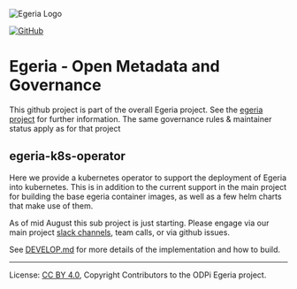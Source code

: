 <!-- SPDX-License-Identifier: CC-BY-4.0 -->
<!-- Copyright Contributors to the ODPi Egeria project. -->

![Egeria Logo](https://github.com/odpi/egeria/blob/master/assets/img/ODPi_Egeria_Logo_color.png)

[![GitHub](https://img.shields.io/github/license/odpi/egeria)](LICENSE)


# Egeria - Open Metadata and Governance
  
This github project is part of the overall Egeria project. See the [egeria project](https://github.com/odpi/egeria) for further information. The same governance rules & maintainer status apply as for that project

## egeria-k8s-operator

Here we provide a kubernetes operator to support the deployment of Egeria into kubernetes. This is in addition to the current
support in the main project for building the base egeria container images, as well as a few helm charts that make use of them.

As of mid August this sub project is just starting. Please engage via our main project [slack channels](slack.odpi.org), team calls, or via github issues.

See [DEVELOP.md](DEVELOP.md) for more details of the implementation and how to build.

----
License: [CC BY 4.0](https://creativecommons.org/licenses/by/4.0/),
Copyright Contributors to the ODPi Egeria project.
